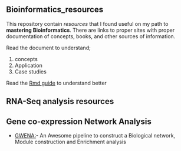 ## Bioinformatics_resources
This repository contain *resources* that I found useful on my path to **mastering Bioinformatics**. There are links to proper sites with proper documentation of concepts, books, and other sources of information.

Read the document to understand;

1. concepts 
2. Application 
3. Case studies

Read the [Rmd guide](https://www.markdownguide.org/basic-syntax/) to understand better


## RNA-Seq analysis resources


## Gene co-expression Network Analysis
- [GWENA:](https://github.com/Kumquatum/GWENA)- An Awesome pipeline to construct a Biological network, Module construction and Enrichment analysis

